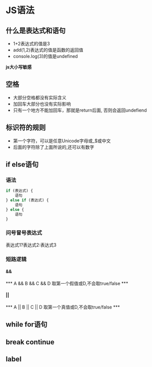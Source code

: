 # JS语法

## 什么是表达式和语句
- 1+2表达式的值是3
- add(1,2)表达式的值是函数的返回值
- console.log(3)的值是undefined

**js大小写敏感** 

## 空格
- 大部分空格都没有实际含义
- 加回车大部分也没有实际影响
- 只有一个地方不能加回车，那就是return后面, 否则会返回undefiend

## 标识符的规则
- 第一个字符，可以是任意Unicode字母或_$或中文
- 后面的字符除了上面所说的,还可以有数字

## if else语句

### 语法
```javascript
if (表达式) {
    语句
} else if (表达式) {
    语句
} else {
    语句
}
```

### 问号冒号表达式
表达式1?表达式2:表达式3

### 短路逻辑

#### &&
*** A && B && C && D 取第一个假值或D,不会取true/false ***

#### ||
*** A || B || C || D 取第一个真值或D,不会取true/false ***

## while for语句

## break continue

## label
